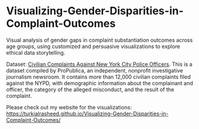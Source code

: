 # Visualizing-Gender-Disparities-in-Complaint-Outcomes
Visual analysis of gender gaps in complaint substantiation outcomes across age groups, using customized and persuasive visualizations to explore ethical data storytelling.

Dataset: <a href="https://www.propublica.org/datastore/dataset/civilian-complaints-against-new-york-city-police-officers">Civilian Complaints Against New York City Police Officers</a>. This is a dataset compiled by ProPublica, an independent, nonprofit investigative journalism newsroom. It contains more than 12,000 civilian complaints filed against the NYPD, with demographic information about the complainant and officer, the category of the alleged misconduct, and the result of the complaint.

Please check out my website for the visualizations: https://turkialrasheed.github.io/Visualizing-Gender-Disparities-in-Complaint-Outcomes/
